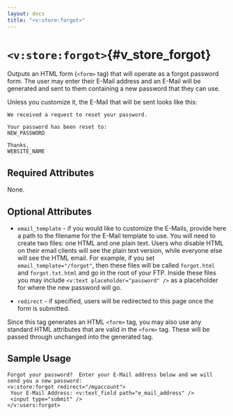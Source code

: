```yaml
---
layout: docs
title: "<v:store:forgot>"
---
```


# `<v:store:forgot>`{#v_store_forgot}

Outputs an HTML form (`<form>` tag) that will operate as a forgot
password form. The user may enter their E-Mail address and an E-Mail
will be generated and sent to them containing a new password that they
can use.

Unless you customize it, the E-Mail that will be sent looks like this:

    We received a request to reset your password.  

    Your password has been reset to: 
    NEW_PASSWORD

    Thanks,
    WEBSITE_NAME

## Required Attributes

None.

## Optional Attributes

-   `email_template` - if you would like to customize the E-Mails,
    provide here a path to the filename for the E-Mail template to use.
    You will need to create two files: one HTML and one plain text.
    Users who disable HTML on their email clients will see the plain
    text version, while everyone else will see the HTML email. For
    example, if you set `email_template="/forgot"`, then these files
    will be called `forgot.html` and `forgot.txt.html` and go in the
    root of your FTP. Inside these files you may include
    `<v:text placeholder="password" />` as a placeholder for where the
    new password will go.

-   `redirect` - if specified, users will be redirected to this page
    once the form is submitted.

Since this tag generates an HTML `<form>` tag, you may also use any
standard HTML attributes that are valid in the `<form>` tag. These will
be passed through unchanged into the generated tag.

## Sample Usage

    Forgot your password?  Enter your E-Mail address below and we will send you a new password:
    <v:store:forgot redirect="/myaccount">
     Your E-Mail Address: <v:text_field path="e_mail_address" />
     <input type="submit" />
    </v:users:forgot>
